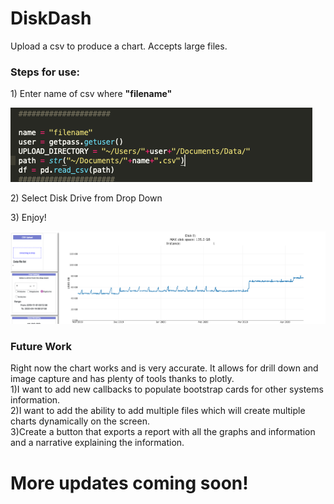 # DiskDash
Upload a csv to produce a chart. Accepts large files. 

### Steps for use:
<p>1) Enter name of csv where <strong>"filename"</strong></p>
<img src="images/Name.png">
<p>2) Select Disk Drive from Drop Down</p>
<p>3) Enjoy!</p>

<img src="images/Disk Utilization Graph.png">


### Future Work
<p>
Right now the chart works and is very accurate. It allows for drill down and image capture and has plenty of tools thanks to plotly. 
<br>1)I want to add new callbacks to populate bootstrap cards for other systems information. 
<br>2)I want to add the ability to add multiple files which will create multiple charts dynamically on the screen. 
<br>3)Create a button that exports a report with all the graphs and information and a narrative explaining the information. 
</p>

# More updates coming soon!
